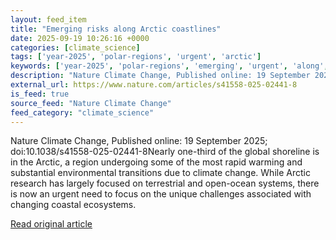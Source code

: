 ```yaml
---
layout: feed_item
title: "Emerging risks along Arctic coastlines"
date: 2025-09-19 10:26:16 +0000
categories: [climate_science]
tags: ['year-2025', 'polar-regions', 'urgent', 'arctic']
keywords: ['year-2025', 'polar-regions', 'emerging', 'urgent', 'along', 'risks', 'arctic']
description: "Nature Climate Change, Published online: 19 September 2025; doi:10"
external_url: https://www.nature.com/articles/s41558-025-02441-8
is_feed: true
source_feed: "Nature Climate Change"
feed_category: "climate_science"
---
```


Nature Climate Change, Published online: 19 September 2025; doi:10.1038/s41558-025-02441-8Nearly one-third of the global shoreline is in the Arctic, a region undergoing some of the most rapid warming and substantial environmental transitions due to climate change. While Arctic research has largely focused on terrestrial and open-ocean systems, there is now an urgent need to focus on the unique challenges associated with changing coastal ecosystems.

[Read original article](https://www.nature.com/articles/s41558-025-02441-8)
